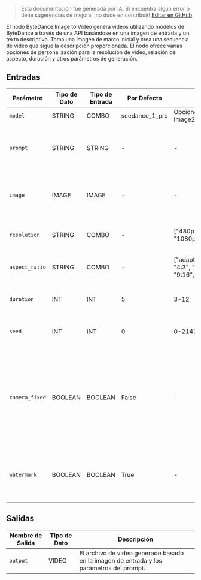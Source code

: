 > Esta documentación fue generada por IA. Si encuentra algún error o tiene sugerencias de mejora, ¡no dude en contribuir! [Editar en GitHub](https://github.com/Comfy-Org/embedded-docs/blob/main/comfyui_embedded_docs/docs/ByteDanceImageToVideoNode/es.md)

El nodo ByteDance Image to Video genera videos utilizando modelos de ByteDance a través de una API basándose en una imagen de entrada y un texto descriptivo. Toma una imagen de marco inicial y crea una secuencia de video que sigue la descripción proporcionada. El nodo ofrece varias opciones de personalización para la resolución de video, relación de aspecto, duración y otros parámetros de generación.

## Entradas

| Parámetro | Tipo de Dato | Tipo de Entrada | Por Defecto | Rango | Descripción |
|-----------|-----------|------------|---------|-------|-------------|
| `model` | STRING | COMBO | seedance_1_pro | Opciones de Image2VideoModelName | Nombre del modelo |
| `prompt` | STRING | STRING | - | - | El texto descriptivo utilizado para generar el video. |
| `image` | IMAGE | IMAGE | - | - | Primer fotograma que se utilizará para el video. |
| `resolution` | STRING | COMBO | - | ["480p", "720p", "1080p"] | La resolución del video de salida. |
| `aspect_ratio` | STRING | COMBO | - | ["adaptive", "16:9", "4:3", "1:1", "3:4", "9:16", "21:9"] | La relación de aspecto del video de salida. |
| `duration` | INT | INT | 5 | 3-12 | La duración del video de salida en segundos. |
| `seed` | INT | INT | 0 | 0-2147483647 | Semilla a utilizar para la generación. |
| `camera_fixed` | BOOLEAN | BOOLEAN | False | - | Especifica si se debe fijar la cámara. La plataforma añade una instrucción para fijar la cámara a su prompt, pero no garantiza el efecto real. |
| `watermark` | BOOLEAN | BOOLEAN | True | - | Si se debe añadir una marca de agua de "Generado por IA" al video. |

## Salidas

| Nombre de Salida | Tipo de Dato | Descripción |
|-------------|-----------|-------------|
| `output` | VIDEO | El archivo de video generado basado en la imagen de entrada y los parámetros del prompt. |
